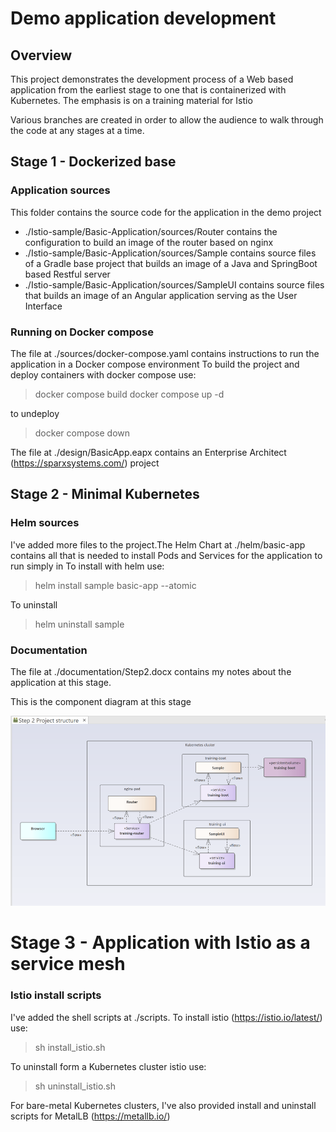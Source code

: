 # Demo application development

## Overview

This project demonstrates the development process of a Web based application from the earliest stage to one that is 
containerized with Kubernetes. The emphasis is on a training material for Istio 

Various branches are created in order to allow the audience to walk through the code at any stages at a time.

## Stage 1 - Dockerized base

### Application sources

This folder contains the source code for the application in the demo project

- ./Istio-sample/Basic-Application/sources/Router contains the configuration to build an image of the router based on nginx
- ./Istio-sample/Basic-Application/sources/Sample contains source files of a Gradle base project that builds an image of a Java and SpringBoot based Restful server
- ./Istio-sample/Basic-Application/sources/SampleUI contains source files that builds an image of an Angular application serving as the User Interface

### Running on Docker compose
The file at ./sources/docker-compose.yaml contains instructions to run the application in a Docker compose environment
To build the project and deploy containers with docker compose use:
> docker compose build
> docker compose up -d

to undeploy
> docker compose down

The file at ./design/BasicApp.eapx contains an Enterprise Architect (https://sparxsystems.com/) project

## Stage 2 - Minimal Kubernetes 

### Helm sources

I've added more files to the project.The Helm Chart at ./helm/basic-app contains all that is needed to install Pods and Services for the application to run simply in
To install with helm use:

>helm install sample basic-app --atomic

To uninstall
>helm uninstall sample

### Documentation

The file at ./documentation/Step2.docx contains my notes about the application at this stage. 

This is the component diagram at this stage

![Component diagram](https://github.com/pmaierean/trainingApp/blob/step2-minimal-kubernetes/Istio-sample/Basic-Application/documentation/Step2.png)

# Stage 3 - Application with Istio as a service mesh

### Istio install scripts
I've added the shell scripts at ./scripts. To install istio (https://istio.io/latest/) use:
> sh install_istio.sh

To uninstall form a Kubernetes cluster istio use:
> sh uninstall_istio.sh

For bare-metal Kubernetes clusters, I've also provided install and uninstall scripts for MetalLB (https://metallb.io/) 

### 